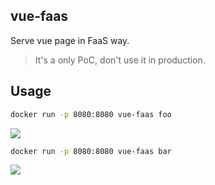 vue-faas
---

Serve vue page in FaaS way.

> It's a only PoC, don't use it in production.

## Usage

```bash
docker run -p 8080:8080 vue-faas foo
```

![](https://cdn.int64ago.org/d7730bb8-d914-4d91-8cda-a7ac6ccab5af.png)

```bash
docker run -p 8080:8080 vue-faas bar
```

![](https://cdn.int64ago.org/32d2fb59-7b25-49e6-ab67-87af9d62b473.png)